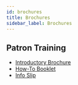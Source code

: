 ```yaml
---
id: brochures
title: Brochures
sidebar_label: Brochures
---
```

## Patron Training

* [Introductory Brochure](https://www.dropbox.com/s/5surdwf65kjyq96/SEKnFind%20Patron%20Brochure%202.0.pdf?dl=0)
* [How-To Booklet](https://www.dropbox.com/s/6elot7kdtr0cs9a/TrainingHandout.pdf?dl=0)
* [Info Slip](https://www.dropbox.com/s/b1q5aqgml5laxyy/SEKnFind%20Patron%20Info%20Slip-Rev5.pdf?dl=0)